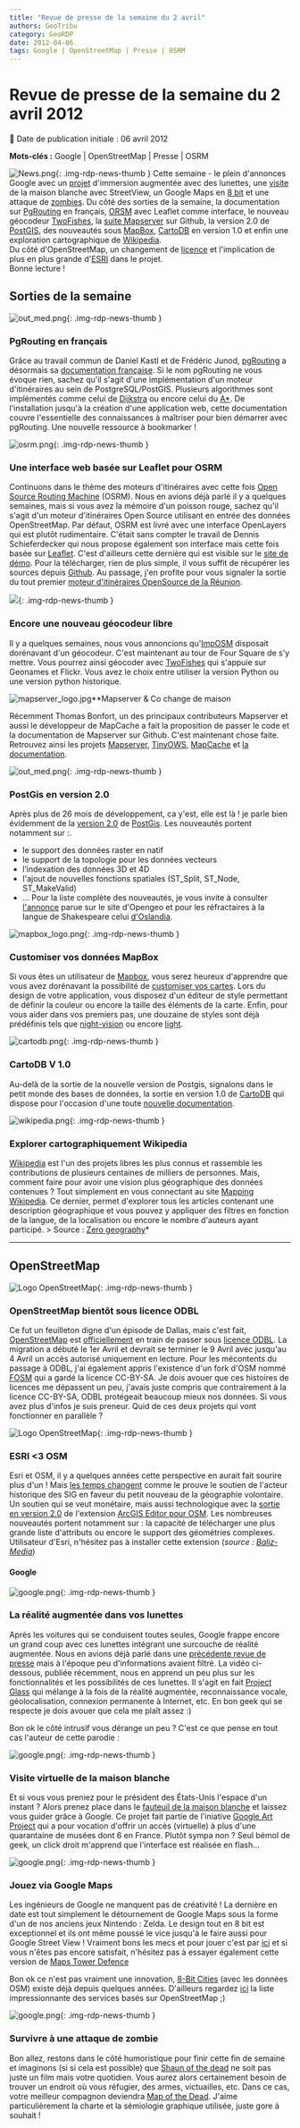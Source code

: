 ```yaml
---
title: "Revue de presse de la semaine du 2 avril"
authors: GeoTribu
category: GeoRDP
date: 2012-04-06
tags: Google | OpenStreetMap | Presse | OSRM
---
```


# Revue de presse de la semaine du 2 avril 2012


:calendar: Date de publication initiale : 06 avril 2012

**Mots-clés :** Google | OpenStreetMap | Presse | OSRM


![News.png](https://cdn.geotribu.fr/images/internal/icons-rdp-news/news.png){: .img-rdp-news-thumb }
 Cette semaine - le plein d'annonces Google avec un [projet](#news31) d'immersion augmentée avec des lunettes, une [visite](#news32) de la maison blanche avec StreetView, un Google Maps en [8 bit](#news33) et une attaque de [zombies](#news34). Du côté des sorties de la semaine, la documentation sur [PgRouting](#news11) en français, [ORSM](#news12) avec Leaflet comme interface, le nouveau géocodeur [TwoFishes](#news13), la [suite Mapserver](#news14) sur Github, la version 2.0 de [PostGIS](#news15), des nouveautés sous [MapBox](#news16), [CartoDB](#news17) en version 1.0 et enfin une exploration cartographique de [Wikipedia](#news18).  
 Du côté d'OpenStreetMap, un changement de [licence](#news21) et l'implication de plus en plus grande d'[ESRI](#news22) dans le projet.  
 Bonne lecture !




## Sorties de la semaine

 ![out_med.png](https://cdn.geotribu.fr/img/logos-icones/logiciels_librairies/postgis.png){: .img-rdp-news-thumb }

### PgRouting en français

 Grâce au travail commun de Daniel Kastl et de Frédéric Junod, [pgRouting](http://www.pgrouting.org/) a désormais sa [documentation française](http://postgis.fr/chrome/site/docs/workshop-routing-foss4g/docs/_build/html/index.html). Si le nom pgRouting ne vous évoque rien, sachez qu'il s'agit d'une implémentation d'un moteur d'itinéraires au sein de PostgreSQL/PostGIS. Plusieurs algorithmes sont implémentés comme celui de [Dijkstra](https://fr.wikipedia.org/wiki/Algorithme_de_Dijkstra) ou encore celui du [A*](https://fr.wikipedia.org/wiki/Algorithme_A*). De l'installation jusqu'à la création d'une application web, cette documentation couvre l'essentielle des connaissances à maîtriser pour bien démarrer avec pgRouting. Une nouvelle ressource à bookmarker !




 ![osrm.png](https://cdn.geotribu.fr/img/logos-icones/OpenStreetMap/osrm.png){: .img-rdp-news-thumb }

### Une interface web basée sur Leaflet pour OSRM

 Continuons dans le thème des moteurs d'itinéraires avec cette fois [Open Source Routing Machine](http://project-osrm.org/) (OSRM). Nous en avions déjà parlé il y a quelques semaines, mais si vous avez la mémoire d'un poisson rouge, sachez qu'il s'agit d'un moteur d'itinéraires Open Source utilisant en entrée des données OpenStreetMap. Par défaut, OSRM est livré avec une interface OpenLayers qui est plutôt rudimentaire. C'était sans compter le travail de Dennis Schieferdecker qui nous propose également son interface mais cette fois basée sur [Leaflet](http://leaflet.cloudmade.com/). C'est d'ailleurs cette dernière qui est visible sur le [site de démo](http://map.project-osrm.org/). Pour la télécharger, rien de plus simple, il vous suffit de récupérer les sources depuis [Github](https://github.com/DennisSchiefer/Project-OSRM-Web). Au passage, j'en profite pour vous signaler la sortie du tout premier [moteur d'itinéraires OpenSource de la Réunion](http://geotribu.net/applications/OSRM_leaflet_974/main.html).




 ![](https://cdn.geotribu.fr/images/internal/icons-rdp-news/world.png){: .img-rdp-news-thumb }

### Encore une nouveau géocodeur libre

 Il y a quelques semaines, nous vous annoncions qu'[ImpOSM](http://imposm.org/docs/imposm/latest/) disposait dorénavant d'un géocodeur. C'est maintenant au tour de Four Square de s'y mettre. Vous pourrez ainsi géocoder avec [TwoFishes](https://github.com/foursquare/twofishes) qui s'appuie sur Geonames et Flickr. Vous avez le choix entre utiliser la version Python ou une version python historique.




 ![mapserver_logo.jpg](https://cdn.geotribu.fr/images/logos-icones/logiciels_librairies/mapserver.png)**Mapserver & Co change de maison

 Récemment Thomas Bonfort, un des principaux contributeurs Mapserver et aussi le développeur de MapCache a fait la proposition de passer le code et la documentation de Mapserver sur Github. C'est maintenant chose faite. Retrouvez ainsi les projets [Mapserver](https://github.com/mapserver/mapserver), [TinyOWS](https://github.com/mapserver/tinyows), [MapCache](https://github.com/mapserver/mapcache) et [la documentation](https://github.com/mapserver/docs).




 ![out_med.png](https://cdn.geotribu.fr/img/logos-icones/logiciels_librairies/postgis.png){: .img-rdp-news-thumb }

### PostGis en version 2.0

 Après plus de 26 mois de développement, ca y'est, elle est là ! je parle bien évidemment de la [version 2.0](http://postgis.refractions.net/download/) de [PostGis](http://postgis.refractions.net/). Les nouveautés portent notamment sur :.

  * le support des données raster en natif
 * le support de la topologie pour les données vecteurs
 * l’indexation des données 3D et 4D
 * l'ajout de nouvelles fonctions spatiales (ST\_Split, ST\_Node, ST\_MakeValid)
 * ...
  Pour la liste complète des nouveautés, je vous invite à consulter [l'annonce](http://blog.opengeo.org/2012/04/03/postgis-2-0-released/) parue sur le site d'Opengeo et pour les réfractaires à la langue de Shakespeare celui [d'Oslandia](http://www.oslandia.com/?p=1236).




 ![mapbox_logo.png](https://cdn.geotribu.fr/images/logos-icones/entreprises_association/mapbox.png){: .img-rdp-news-thumb }

### Customiser vos données MapBox

 Si vous êtes un utilisateur de [Mapbox](http://mapbox.com/), vous serez heureux d'apprendre que vous avez dorénavant la possibilité de [customiser vos cartes](http://mapbox.com/blog/custom-styles-mapbox-streets/). Lors du design de votre application, vous disposez d'un éditeur de style permettant de définir la couleur ou encore la taille des éléments de la carte. Enfin, pour vous aider dans vos premiers pas, une douzaine de styles sont déjà prédéfinis tels que [night-vision](http://tiles.mapbox.com/mapbox/map/mapbox-nightvision) ou encore [light](http://tiles.mapbox.com/mapbox/map/mapbox-light).




 ![cartodb.png](https://cdn.geotribu.fr/img/logos-icones/entreprises_association/cartodb.png){: .img-rdp-news-thumb }

### CartoDB V 1.0

 Au-delà de la sortie de la nouvelle version de Postgis, signalons dans le petit monde des bases de données, la sortie en version 1.0 de [CartoDB](http://cartodb.com/) qui dispose pour l'occasion d'une toute [nouvelle documentation](http://developers.cartodb.com/).




 ![wikipedia.png](/sites/default/files/Tuto/img/Blog/wikipedia.png){: .img-rdp-news-thumb }

### Explorer cartographiquement Wikipedia

 [Wikipedia](https://fr.wikipedia.org/wiki/Wikip%C3%A9dia:Accueil_principal) est l'un des projets libres les plus connus et rassemble les contributions de plusieurs centaines de milliers de personnes. Mais, comment faire pour avoir une vision plus géographique des données contenues ? Tout simplement en vous connectant au site [Mapping Wikipedia](http://wikiproject.oii.ox.ac.uk/mapping_wikipedia/). Ce dernier, permet d'explorer tous les articles contenant une description géographique et vous pouvez y appliquer des filtres en fonction de la langue, de la localisation ou encore le nombre d'auteurs ayant participé. > Source : [Zero geography](http://www.zerogeography.net/2012/04/interactive-wikipedia-mapping-tool.html)*




----

## OpenStreetMap

 ![Logo OpenStreetMap](https://cdn.geotribu.fr/images/logos-icones/OpenStreetMap/Openstreetmap.png){: .img-rdp-news-thumb }

### OpenStreetMap bientôt sous licence ODBL

 Ce fut un feuilleton digne d'un épisode de Dallas, mais c'est fait, [OpenStreetMap](https://www.openstreetmap.org/) est [officiellement](http://openstreetmap.fr/migration-odbl) en train de passer sous [licence ODBL](http://wiki.openstreetmap.org/wiki/Open_Database_License). La migration a débuté le 1er Avril et devrait se terminer le 9 Avril avec jusqu'au 4 Avril un accès autorisé uniquement en lecture. Pour les mécontents du passage à ODBL, j'ai également appris l'existence d'un fork d'OSM nommé [FOSM](http://fosm.org/) qui a gardé la licence CC-BY-SA. Je dois avouer que ces histoires de licences me dépassent un peu, j'avais juste compris que contrairement à la licence CC-BY-SA, ODBL protégeait beaucoup mieux nos données. Si vous avez plus d'infos je suis preneur. Quid de ces deux projets qui vont fonctionner en parallèle ?




 ![Logo OpenStreetMap](https://cdn.geotribu.fr/images/logos-icones/OpenStreetMap/Openstreetmap.png){: .img-rdp-news-thumb }

### ESRI <3 OSM

 Esri et OSM, il y a quelques années cette perspective en aurait fait sourire plus d'un ! Mais [les temps changent](http://www.youtube.com/watch?v=FIZGNAF1j00) comme le prouve le soutien de l'acteur historique des SIG en faveur du petit nouveau de la géographie volontaire. Un soutien qui se veut monétaire, mais aussi technologique avec la [sortie en version 2.0](http://esriosmeditor.codeplex.com/wikipage?title=What%27s%20New&referringTitle=Documentation) de l'extension [ArcGIS Editor pour OSM](http://esriosmeditor.codeplex.com/releases/view/84803). Les nombreuses nouveautés portent notamment sur : la capacité de télécharger une plus grande liste d'attributs ou encore le support des géométries complexes. Utilisateur d'Esri, n'hésitez pas à installer cette extension (*source : [Baliz-Media](http://media.baliz-geospatial.com/fr/planete-geo-fr/esri-renforce-son-soutien-%C3%A0-la-communaut%C3%A9-openstreetmap)*)




#### Google

 ![google.png](http://geotribu.nethttps://cdn.geotribu.fr/images/logos-icones/entreprises_association/google/google.webp){: .img-rdp-news-thumb }

### La réalité augmentée dans vos lunettes

 Après les voitures qui se conduisent toutes seules, Google frappe encore un grand coup avec ces lunettes intégrant une surcouche de réalité augmentée. Nous en avions déjà parlé dans une [précédente revue de presse](http://www.geotribu.net/node/497#news14) mais à l'époque peu d'informations avaient filtré. La vidéo ci-dessous, publiée récemment, nous en apprend un peu plus sur les fonctionnalités et les possibilités de ces lunettes. Il s'agit en fait [Project Glass](https://plus.google.com/111626127367496192147/posts) qui mélange à la fois de la réalité augmentée, reconnaissance vocale, géolocalisation, connexion permanente à Internet, etc. En bon geek qui se respecte je dois avouer que cela me plaît assez :)



  Bon ok le côté intrusif vous dérange un peu ? C'est ce que pense en tout cas l'auteur de cette parodie :






 ![google.png](http://geotribu.nethttps://cdn.geotribu.fr/images/logos-icones/entreprises_association/google/google.webp){: .img-rdp-news-thumb }

### Visite virtuelle de la maison blanche

 Et si vous vous preniez pour le président des États-Unis l'espace d'un instant ? Alors prenez place dans le [fauteuil de la maison blanche](http://www.googleartproject.com/collection/the-white-house/museumview/) et laissez vous guider grâce à Google. Ce projet fait partie de l'iniative [Google Art Project](http://www.googleartproject.com/) qui a pour vocation d'offrir un accès (virtuelle) à plus d'une quarantaine de musées dont 6 en France. Plutôt sympa non ? Seul bémol de geek, un click droit m'apprend que l'interface est réalisée en flash...




 ![google.png](http://geotribu.nethttps://cdn.geotribu.fr/images/logos-icones/entreprises_association/google/google.webp){: .img-rdp-news-thumb }

### Jouez via Google Maps

 Les ingénieurs de Google ne manquent pas de créativité ! La dernière en date est tout simplement le détournement de Google Maps sous la forme d'un de nos anciens jeux Nintendo : Zelda. Le design tout en 8 bit est exceptionnel et ils ont même poussé le vice jusqu'à le faire aussi pour Google Street View ! Vraiment bons les mecs et pour jouer c'est par [ici](http://maps.google.com/?t=8&utm_campaign=8bit&utm_source=yt) et si vous n'êtes pas encore satisfait, n'hésitez pas à essayer également cette version de [Maps Tower Defence](http://www.mapstd.com/)



 Bon ok ce n'est pas vraiment une innovation, [8-Bit Cities](http://8bitcity.com/) (avec les données OSM) existe déjà depuis quelques années. D'ailleurs regardez [ici](http://wiki.openstreetmap.org/wiki/List_of_OSM_based_Services) la liste impressionnante des services basés sur OpenStreetMap ;)




 ![google.png](http://geotribu.nethttps://cdn.geotribu.fr/images/logos-icones/entreprises_association/google/google.webp){: .img-rdp-news-thumb }

### Survivre à une attaque de zombie

 Bon allez, restons dans le côté humoristique pour finir cette fin de semaine et imaginons (si si cela est possible) que [Shaun of the dead](https://fr.wikipedia.org/wiki/Shaun_of_the_Dead) ne soit pas juste un film mais votre quotidien. Vous aurez alors certainement besoin de trouver un endroit où vous réfugier, des armes, victuailles, etc. Dans ce cas, votre meilleur compagnon deviendra [Map of the Dead](http://www.mapofthedead.com/). J'aime particulièrement la charte et la sémiologie graphique utilisée, juste gore à souhait !
